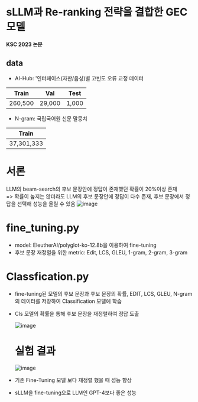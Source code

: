 # sLLM과 Re-ranking 전략을 결합한 GEC 모델
__KSC 2023 논문__

## data
- AI-Hub: '인터페이스(자판/음성)별 고빈도 오류 교정 데이터

|Train|Val|Test|
|------|---|---|
|260,500|29,000|1,000|

- N-gram: 국립국어원 신문 말뭉치
  
|Train|
|------|
|37,301,333|

# 서론
LLM의 beam-search의 후보 문장안에 정답이 존재했던 확률이 20%이상 존재  
=> 확률이 높지는 않더라도 LLM의 후보 문장안에 정답이 다수 존재, 후보 문장에서 정답을 선택해 성능을 올릴 수 있음
![image](https://github.com/jukyung-j/LLM_GEC/assets/68947314/ba65355f-92b2-4aa4-b1d3-5e9d4c720ae1)


# fine_tuning.py
- model: EleutherAI/polyglot-ko-12.8b을 이용하여 fine-tuning
- 후보 문장 재정렬을 위한 metric: Edit, LCS, GLEU, 1-gram, 2-gram, 3-gram

# Classfication.py
- fine-tuning된 모델의 후보 문장과 후보 문장의 확률, EDIT, LCS, GLEU, N-gram의 데이터를 저장하여 Classification 모델에 학습
- Cls 모델의 확률을 통해 후보 문장을 재정렬하여 정답 도출

  ![image](https://github.com/jukyung-j/LLM_GEC/assets/68947314/4d490ce2-a860-4237-91b6-a3da0a339014)

  # 실험 결과
  ![image](https://github.com/jukyung-j/LLM_GEC/assets/68947314/70123971-f559-4a57-b104-40a695ed4267)


- 기존 Fine-Tuning 모델 보다 재정렬 했을 때 성능 향상
- sLLM을 fine-tuning으로 LLM인 GPT-4보다 좋은 성능
